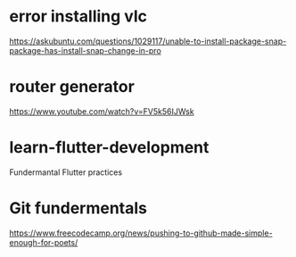 # error installing vlc
https://askubuntu.com/questions/1029117/unable-to-install-package-snap-package-has-install-snap-change-in-pro

# router generator
https://www.youtube.com/watch?v=FV5k56IJWsk
# learn-flutter-development
Fundermantal Flutter practices

# Git fundermentals
https://www.freecodecamp.org/news/pushing-to-github-made-simple-enough-for-poets/
